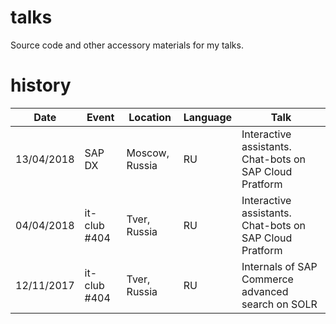 # talks
Source code and other accessory materials for my talks.

# history
|Date|Event|Location|Language|Talk|
|------------|---------------|-------------|----------|-------------------------|
|13/04/2018|SAP DX|Moscow, Russia|RU|Interactive assistants. Chat-bots on SAP Cloud Pratform|
|04/04/2018|it-club #404|Tver, Russia|RU|Interactive assistants. Chat-bots on SAP Cloud Pratform|
|12/11/2017|it-club #404|Tver, Russia|RU|Internals of SAP Commerce advanced search on SOLR|
